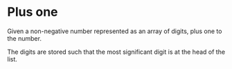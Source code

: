 
# Plus one

Given a non-negative number represented as an array of digits, plus one to the number.

The digits are stored such that the most significant digit is at the head of the list.

